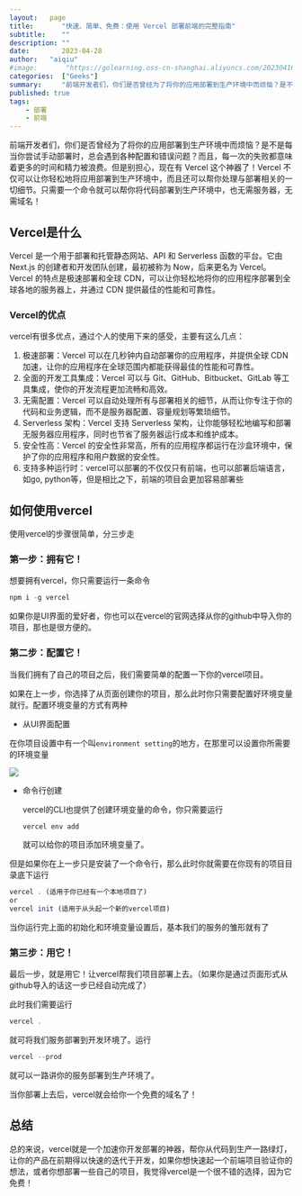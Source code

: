 ```yaml
---
layout:   page
title:       "快速、简单、免费：使用 Vercel 部署前端的完整指南"
subtitle:    ""
description: ""
date:        2023-04-28
author:   "aiqiu"
#image:       "https://golearning.oss-cn-shanghai.aliyuncs.com/202304161638319.png"
categories:  ["Geeks"]
summary:     "前端开发者们，你们是否曾经为了将你的应用部署到生产环境中而烦恼？是不是每当你尝试手动部署时，总会遇到各种配置和错误问题？而且，每一次的失败都意味着更多的时间和精力被浪费。但是别担心，现在有 Vercel 这个神器了！Vercel 不仅可以让你轻松地将应用部署到生产环境中，而且还可以帮你处理与部署相关的一切细节。只需要一个命令就可以帮你将代码部署到生产环境中，也无需服务器，无需域名！"
published: true
tags:
    - 部署
    - 前端
---
```


前端开发者们，你们是否曾经为了将你的应用部署到生产环境中而烦恼？是不是每当你尝试手动部署时，总会遇到各种配置和错误问题？而且，每一次的失败都意味着更多的时间和精力被浪费。但是别担心，现在有 Vercel 这个神器了！Vercel 不仅可以让你轻松地将应用部署到生产环境中，而且还可以帮你处理与部署相关的一切细节。只需要一个命令就可以帮你将代码部署到生产环境中，也无需服务器，无需域名！

## Vercel是什么

Vercel 是一个用于部署和托管静态网站、API 和 Serverless 函数的平台。它由 Next.js 的创建者和开发团队创建，最初被称为 Now，后来更名为 Vercel。Vercel 的特点是极速部署和全球 CDN，可以让你轻松地将你的应用程序部署到全球各地的服务器上，并通过 CDN 提供最佳的性能和可靠性。

### Vercel的优点

vercel有很多优点，通过个人的使用下来的感受，主要有这么几点：

1. 极速部署：Vercel 可以在几秒钟内自动部署你的应用程序，并提供全球 CDN 加速，让你的应用程序在全球范围内都能获得最佳的性能和可靠性。
2. 全面的开发工具集成：Vercel 可以与 Git、GitHub、Bitbucket、GitLab 等工具集成，使你的开发流程更加流畅和高效。
3. 无需配置：Vercel 可以自动处理所有与部署相关的细节，从而让你专注于你的代码和业务逻辑，而不是服务器配置、容量规划等繁琐细节。
4. Serverless 架构：Vercel 支持 Serverless 架构，让你能够轻松地编写和部署无服务器应用程序，同时也节省了服务器运行成本和维护成本。
5. 安全性高：Vercel 的安全性非常高，所有的应用程序都运行在沙盒环境中，保护了你的应用程序和用户数据的安全性。
6. 支持多种运行时：vercel可以部署的不仅仅只有前端，也可以部署后端语言，如go, python等，但是相比之下，前端的项目会更加容易部署些

## 如何使用vercel

使用vercel的步骤很简单，分三步走

### 第一步：拥有它！

想要拥有vercel，你只需要运行一条命令

```jsx
npm i -g vercel
```

如果你是UI界面的爱好者，你也可以在vercel的官网选择从你的github中导入你的项目，那也是很方便的。

### 第二步：配置它！

当我们拥有了自己的项目之后，我们需要简单的配置一下你的vercel项目。

如果在上一步，你选择了从页面创建你的项目，那么此时你只需要配置好环境变量就行。配置环境变量的方式有两种

- 从UI界面配置

在你项目设置中有一个叫`environment setting`的地方，在那里可以设置你所需要的环境变量

![](https://golearning.oss-cn-shanghai.aliyuncs.com/202304280841935.png)

- 命令行创建

  vercel的CLI也提供了创建环境变量的命令，你只需要运行

    ```jsx
    vercel env add
    ```

  就可以给你的项目添加环境变量了。


但是如果你在上一步只是安装了一个命令行，那么此时你就需要在你现有的项目目录底下运行

```jsx
vercel . (适用于你已经有一个本地项目了)
or
vercel init (适用于从头起一个新的vercel项目)
```

当你运行完上面的初始化和环境变量设置后，基本我们的服务的雏形就有了

### 第三步：用它！

最后一步，就是用它！让vercel帮我们项目部署上去。（如果你是通过页面形式从github导入的话这一步已经自动完成了）

此时我们需要运行

```jsx
vercel . 
```

就可将我们服务部署到开发环境了。运行

```jsx
vercel --prod
```

就可以一路讲你的服务部署到生产环境了。

当你部署上去后，vercel就会给你一个免费的域名了！

## 总结

总的来说，vercel就是一个加速你开发部署的神器，帮你从代码到生产一路绿灯，让你的产品在前期得以快速的迭代于开发，如果你想快速起一个前端项目验证你的想法，或者你想部署一些自己的项目，我觉得vercel是一个很不错的选择，因为它免费！